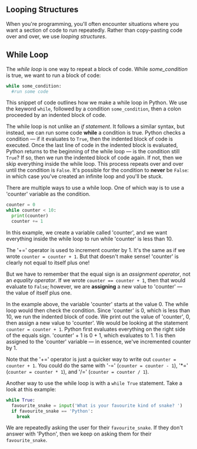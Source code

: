 Looping Structures
---
When you're programming, you'll often encounter situations where you want a section of code to run repeatedly. Rather than copy-pasting code over and over, we use _looping structures_.

While Loop
---
The _while loop_ is one way to repeat a block of code. While _some_condition_ is true, we want to run a block of code:

```Python
while some_condition:
  #run some code
```

This snippet of code outlines how we make a while loop in Python. We use the keyword `while`, followed by a condition `some_condition`, then a colon proceeded by an indented block of code. 

The while loop is not unlike an _if statement_. It follows a similar syntax, but instead, we can run some code **while** a condition is true. Python checks a condition — if it evaluates to `True`, then the indented block of code is executed. Once the last line of code in the indented block is evaluated, Python returns to the beginning of the while loop — is the condition still `True`? If so, then we run the indented block of code again. If not, then we skip everything inside the while loop. This process repeats over and over until the condition is `False`. It's possible for the condition to **never** be `False`: in which case you've created an infinite loop and you'll be stuck.

There are multiple ways to use a while loop. One of which way is to use a 'counter' variable as the condition.

```Python
counter = 0
while counter < 10:
  print(counter)
  counter += 1
```

In this example, we create a variable called 'counter', and we want everything inside the while loop to run while 'counter' is less than 10. 

The '+=' operator is used to increment counter by 1. It's the same as if we wrote `counter = counter + 1`. But that doesn't make sense! 'counter' is clearly not equal to itself plus one!

But we have to remember that the equal sign is an _assignment operator_, not an _equality operator_. If we wrote `counter == counter + 1`, then that would evaluate to `False`; however, we are **assigning** a new value to 'counter' — the value of itself plus one.

In the example above, the variable 'counter' starts at the value 0. The while loop would then check the condition. Since 'counter' is 0, which is less than 10, we run the indented block of code. We print out the value of 'counter', 0, then assign a new value to 'counter'. We would be looking at the statement `counter = counter + 1`. Python first evaluates everything on the right side of the equals sign. 'counter' + 1 is 0 + 1, which evaluates to 1. 1 is then assigned to the 'counter' variable — in essence, we've incremented counter by 1.

Note that the '+=' operator is just a quicker way to write out `counter = counter + 1`. You could do the same with '-=' (`counter = counter - 1`), '*=' (`counter = counter * 1`), and '/=' (`counter = counter / 1`).

Another way to use the while loop is with a `while True` statement. Take a look at this example:

```Python
while True:
  favourite_snake = input('What is your favourite kind of snake? ')
  if favourite_snake == 'Python':
    break
```

We are repeatedly asking the user for their `favourite_snake`. If they don't answer with 'Python', then we keep on asking them for their `favourite_snake`. 


